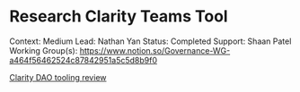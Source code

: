 # Research Clarity Teams Tool

Context: Medium
Lead: Nathan Yan
Status: Completed
Support: Shaan Patel
Working Group(s): https://www.notion.so/Governance-WG-a464f56462524c87842951a5c5d8b9f0

[Clarity DAO tooling review](https://www.notion.so/Clarity-DAO-tooling-review-9a35896fa07f49ea93e6acceeb6372e5)